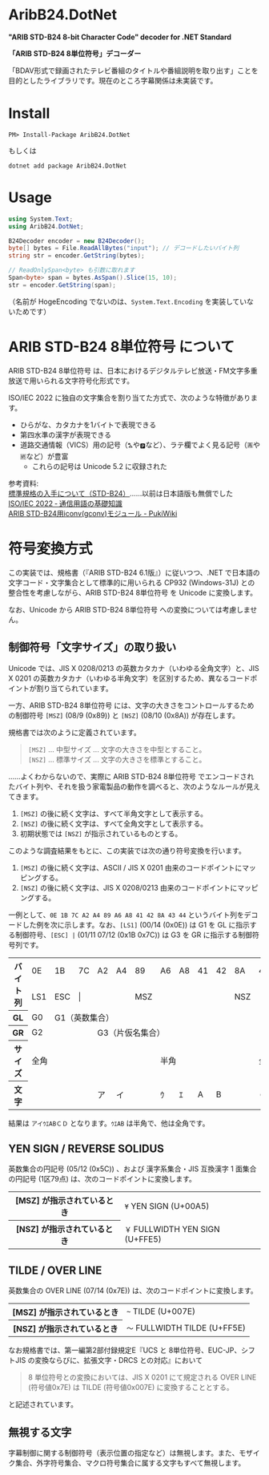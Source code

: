 ﻿# AribB24.DotNet

**"ARIB STD-B24 8-bit Character Code" decoder for .NET Standard**

**「ARIB STD-B24 8単位符号」デコーダー**

「BDAV形式で録画されたテレビ番組のタイトルや番組説明を取り出す」ことを目的としたライブラリです。現在のところ字幕関係は未実装です。

# Install

```
PM> Install-Package AribB24.DotNet
```

もしくは

```
dotnet add package AribB24.DotNet
```

# Usage

```csharp
using System.Text;
using AribB24.DotNet;

B24Decoder encoder = new B24Decoder();
byte[] bytes = File.ReadAllBytes("input"); // デコードしたいバイト列
string str = encoder.GetString(bytes);

// ReadOnlySpan<byte> も引数に取れます
Span<byte> span = bytes.AsSpan().Slice(15, 10);
str = encoder.GetString(span);
```

（名前が HogeEncoding でないのは、`System.Text.Encoding` を実装していないためです）

# ARIB STD-B24 8単位符号 について

ARIB STD-B24 8単位符号 は、日本におけるデジタルテレビ放送・FM文字多重放送で用いられる文字符号化形式です。

ISO/IEC 2022 に独自の文字集合を割り当てた方式で、次のような特徴があります。

- ひらがな、カタカナを1バイトで表現できる
- 第四水準の漢字が表現できる
- 道路交通情報（VICS）用の記号（`⛍`や`🅿`など）、ラテ欄でよく見る記号（`🈞`や`🈡`など）が豊富
  - これらの記号は Unicode 5.2 に収録された

参考資料:<br>
[標準規格の入手について（STD-B24）](https://www.arib.or.jp/kikaku/kikaku_hoso/std-b24.html)……以前は日本語版も無償でした<br>
[ISO/IEC 2022 ‐ 通信用語の基礎知識](https://www.wdic.org/w/WDIC/ISO/IEC%202022)<br>
[ARIB STD-B24用iconv(gconv)モジュール - PukiWiki](http://www.minkycute.homeip.net/pukiwiki/index.php?ARIB%20STD-B24%E7%94%A8iconv%28gconv%29%E3%83%A2%E3%82%B8%E3%83%A5%E3%83%BC%E3%83%AB)

# 符号変換方式

この実装では、規格書（『ARIB STD-B24 6.1版』）に従いつつ、.NET で日本語の文字コード・文字集合として標準的に用いられる CP932 (Windows-31J) との整合性を考慮しながら、ARIB STD-B24 8単位符号 を Unicode に変換します。

なお、Unicode から ARIB STD-B24 8単位符号 への変換については考慮しません。

##  制御符号「文字サイズ」の取り扱い

Unicode では、JIS X 0208/0213 の英数カタカナ（いわゆる全角文字）と、JIS X 0201 の英数カタカナ（いわゆる半角文字）を区別するため、異なるコードポイントが割り当てられています。

一方、ARIB STD-B24 8単位符号 には、文字の大きさをコントロールするための制御符号 `[MSZ]` (08/9 (0x89)) と `[NSZ]` (08/10 (0x8A)) が存在します。

規格書では次のように定義されています。

> `[MSZ]` ... 中型サイズ ... 文字の大きさを中型とすること。<br>
> `[NSZ]` ... 標準サイズ ... 文字の大きさを標準とすること。

……よくわからないので、実際に ARIB STD-B24 8単位符号 でエンコードされたバイト列や、それを扱う家電製品の動作を調べると、次のようなルールが見えてきます。

  1. `[MSZ]` の後に続く文字は、すべて半角文字として表示する。
  2. `[NSZ]` の後に続く文字は、すべて全角文字として表示する。
  3. 初期状態では `[NSZ]` が指示されているものとする。

このような調査結果をもとに、この実装では次の通り符号変換を行います。

  1. `[MSZ]` の後に続く文字は、ASCII / JIS X 0201 由来のコードポイントにマッピングする。
  2. `[NSZ]` の後に続く文字は、JIS X 0208/0213 由来のコードポイントにマッピングする。

一例として、`0E 1B 7C A2 A4 89 A6 A8 41 42 8A 43 44` というバイト列をデコードした例を次に示します。なお、`[LS1]` (00/14 (0x0E)) は G1 を GL に指示する制御符号、`[ESC] |` (01/11 07/12 (0x1B 0x7C)) は G3 を GR に指示する制御符号列です。

<table>
  <tr>
    <th rowspan="2">バイト列</th>
    <td>0E</td><td>1B</td><td>7C</td><td>A2</td><td>A4</td><td>89</td><td>A6</td><td>A8</td><td>41</td><td>42</td><td>8A</td><td>43</td><td>44</td>
  </tr>
  <tr>
    <td>LS1</td><td>ESC</td><td>|</td><td></td><td></td><td>MSZ</td><td></td><td></td><td></td><td></td><td>NSZ</td><td></td><td>
  </tr>
  <tr>
    <th>GL</th>
    <td>G0</td><td colspan="12">G1（英数集合）</td>
  </tr>
  <tr>
    <th>GR</th>
    <td colspan="3">G2</td><td colspan="10">G3（片仮名集合）</td>
  </tr>
  <tr>
    <th>サイズ</th>
    <td colspan="6">全角</td><td colspan="5">半角</td><td colspan="2">全角</td>
  </tr>
  <tr>
    <th>文字</th>
    <td colspan="3"></td><td>ア</td><td>イ</td><td></td><td>ｳ</td><td>ｴ</td><td>A</td><td>B</td><td></td><td>Ｃ</td><td>Ｄ</td>
  </tr>
</table>

結果は `アイｳｴABＣＤ` となります。`ｳｴAB` は半角で、他は全角です。

## YEN SIGN / REVERSE SOLIDUS

英数集合の円記号 (05/12 (0x5C)) 、および 漢字系集合・JIS 互換漢字 1 面集合の円記号 (1区79点) は、次のコードポイントに変換します。

<table>
  <tr>
    <th>[MSZ] が指示されているとき</th>
    <td><code>¥</code> YEN SIGN (U+00A5)</td>
  </tr>
  <tr>
    <th>[NSZ] が指示されているとき</th>
    <td><code>￥</code> FULLWIDTH YEN SIGN (U+FFE5)</td>
  </tr>
</table>

## TILDE / OVER LINE

英数集合の OVER LINE (07/14 (0x7E)) は、次のコードポイントに変換します。

<table>
  <tr>
    <th>[MSZ] が指示されているとき</th>
    <td><code>~</code> TILDE (U+007E)</td>
  </tr>
  <tr>
    <th>[NSZ] が指示されているとき</th>
    <td><code>～</code> FULLWIDTH TILDE (U+FF5E)</td>
  </tr>
</table>

なお規格書では、第一編第2部付録規定E『UCS と 8単位符号、EUC-JP、シフトJIS の変換ならびに、拡張文字・DRCS との対応』において

> 8 単位符号との変換においては、JIS X 0201 にて規定される OVER LINE (符号値0x7E) は TILDE (符号値0x007E) に変換することとする。

と記述されています。

## 無視する文字

字幕制御に関する制御符号（表示位置の指定など）は無視します。また、モザイク集合、外字符号集合、マクロ符号集合に属する文字もすべて無視します。
